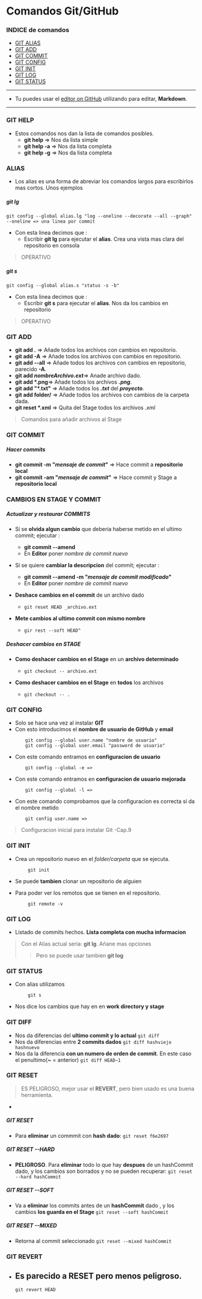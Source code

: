 # Comandos Git/GitHub

### INDICE de comandos 
- [GIT ALIAS](https://github.com/Lekanda/github2/blob/gh-pages/index.md#alias)
- [GIT ADD](https://github.com/Lekanda/github2/blob/gh-pages/index.md#git-add)
- [GIT COMMIT](https://github.com/Lekanda/github2/blob/gh-pages/index.md#git-commit)
- [GIT CONFIG](https://github.com/Lekanda/github2/blob/gh-pages/index.md#git-config)
- [GIT INIT](https://github.com/Lekanda/github2/blob/gh-pages/index.md#git-init)
- [GIT LOG](https://github.com/Lekanda/github2/blob/gh-pages/index.md#git-log)
- [GIT STATUS](https://github.com/Lekanda/github2/blob/gh-pages/index.md#git-status)

---

- Tu puedes usar el [editor on GitHub](https://github.com/Lekanda/github2/edit/gh-pages/index.md) utilizando para editar, **Markdown**.

---

### GIT HELP
- Estos comandos nos dan la lista de comandos posibles.
    - **git help** => Nos da lista simple
    - **git help -a** => Nos da lista completa
    - **git help -g** => Nos da lista completa




### ALIAS
- Los alias es una forma de abreviar los comandos largos para escribirlos mas cortos. Unos ejemplos
##### git lg
```
git config --global alias.lg "log --oneline --decorate --all --graph"
--oneline => una linea por commit
```
- Con esta linea decimos que :
    - Escribir **git lg** para ejecutar el **alias**. Crea una vista mas clara del repositorio en consola
> OPERATIVO

##### git s
```
git config --global alias.s "status -s -b"
```
- Con esta linea decimos que :
    - Escribir **git s** para ejecutar el **alias**. Nos da los cambios en repositorio
> OPERATIVO




### GIT ADD
- **git add .** => Añade todos los archivos con cambios en repositorio.
- **git add -A** => Añade todos los archivos con cambios en repositorio.
- **git add --all** => Añade todos los archivos con cambios en repositorio, parecido **-A**.
- **git add _nombreArchivo.ext_**=> Anade archivo dado.
- __git add *.png__=> Añade todos los archivos **_.png_**.
- __git add "*.txt"__ => Añade todos los **_.txt_** del **_proyecto_**.
- **git add folder/** => Añade todos los archivos con cambios de la carpeta dada.
- __git reset *.xml__ =>  Quita del Stage todos los archivos _.xml_
> Comandos para añadir archivos al Stage




### GIT COMMIT
##### Hacer commits
- **git commit -m "_mensaje de commit_"** => Hace commit a **repositorio local**
- **git commit -am "_mensaje de commit_"** => Hace commit y Stage a **repositorio local**





### CAMBIOS EN STAGE Y COMMIT
##### Actualizar y restaurar COMMITS
- Sí se **olvida algun cambio** que deberia haberse metido en el ultimo commit; ejecutar :
    - **git commit --amend**
    - En **Editor** poner _nombre de commit nuevo_

- Sí se quiere **cambiar la descripcion** del commit; ejecutar :
    - **git commit --amend -m "_mensaje de commit modificado_"**
    - En **Editor** poner _nombre de commit nuevo_

- **Deshace cambios en el commit** de un archivo dado
    - `git reset HEAD _archivo.ext`

- **Mete cambios al ultimo commit con mismo nombre**
    - `gir rest --soft HEAD^`

##### Deshacer cambios en STAGE
- **Como deshacer cambios en el Stage** en un **archivo determinado**
    - `git checkout -- archivo.ext`

- **Como deshacer cambios en el Stage** en **todos** los archivos
    - `git checkout -- .`






### GIT CONFIG
 - Solo se hace una vez al instalar **GIT**
 - Con esto introducimos el **nombre de usuario de GitHub** y **email**
 ```
        git config --global user.name "nombre de usuario"
        git config --global user.email "password de usuario"
 ```

 - Con este comando entramos en **configuracion de usuario** 
 ```
        git config --global -e => 
 ```
 
  - Con este comando entramos en **configuracion de usuario mejorada**
 ```
        git config --global -l => 
 ```
 
 - Con este comando comprobamos que la configuracion es correcta sí da el nombre metido
 ```
        git config user.name => 
 ```
> Configuracion inicial para instalar Git -Cap.9




### GIT INIT
- Crea un repositorio nuevo en el _folder/carpeta_ que se ejecuta.
```
        git init
```

- Se puede **tambien** clonar un repositorio de alguien
 
- Para poder ver los remotos que se tienen en el repositorio.
```
        git remote -v
```


### GIT LOG
- Listado de commits hechos. **Lista completa con mucha informacion**
> Con el Alias actual seria: **git lg**. Añane mas opciones
>> Pero se puede usar tambien **git log**

### GIT STATUS
- Con alias utilizamos 
```
        git s
```
- Nos dice los cambios que hay en en **work directory y stage**



### GIT DIFF
- Nos da diferencias del **ultimo commit y lo actual**
    `git diff`
- Nos da diferencias entre **2 commits dados**
    `git diff hashviejo hashnuevo`
- Nos da la diferencia **con un numero de orden de commit**. En este caso el penultimo(**~** = anterior)
    `git diff HEAD~1`





### GIT RESET
> ES PELIGROSO, mejor usar el **REVERT**, pero bien usado es una buena herramienta.
+
##### GIT RESET
- Para **eliminar** un commmit con **hash dado**:
    `git reset f6e2697`

##### GIT RESET --HARD
- **PELIGROSO**. Para **eliminar** todo lo que hay **despues** de un hashCommit dado, y los cambios son borrados y no se pueden recuperar:
    `git reset --hard hashCommit`

##### GIT RESET --SOFT
- Va a **eliminar** los commits antes de un **hashCommit** dado , y los cambios **los guarda en el Stage**
    `git reset --soft hashCommit`

##### GIT RESET --MIXED
- Retorna al commit seleccionado
    `git reset --mixed hashCommit`





### GIT REVERT
- Es parecido a **RESET** pero menos peligroso.
    - 
    `git revert HEAD`